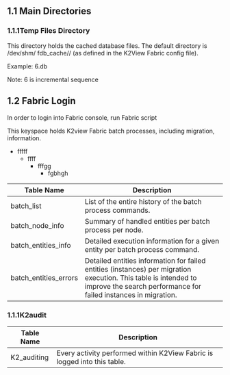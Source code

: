 ## 1.1  Main Directories

### 1.1.1Temp Files Directory

This directory holds the cached database files. The default directory is /dev/shm/ fdb_cache/<LU NAME>/ (as defined in the K2View Fabric config file).

Example: 6.db

Note: 6 is incremental sequence

## 1.2  Fabric Login

In order to login into Fabric console, run Fabric script

This keyspace holds K2view Fabric batch processes, including migration, information.

- fffff
  - ffff
    - fffgg
      - fgbhgh

| Table Name            | Description                                                  |
| --------------------- | ------------------------------------------------------------ |
| batch_list            | List of the entire history of the batch process commands.    |
| batch_node_info       | Summary of handled entities per batch process per node.      |
| batch_entities_info   | Detailed execution  information for a given entity per batch  process  command. |
| batch_entities_errors | Detailed entities information for failed entities  (instances) per migration execution. This table is intended to improve the  search performance for failed instances in migration. |

### 1.1.1K2audit

| Table Name  | Description                                                  |
| ----------- | ------------------------------------------------------------ |
| K2_auditing | Every activity performed within K2View Fabric is logged into this table. |
